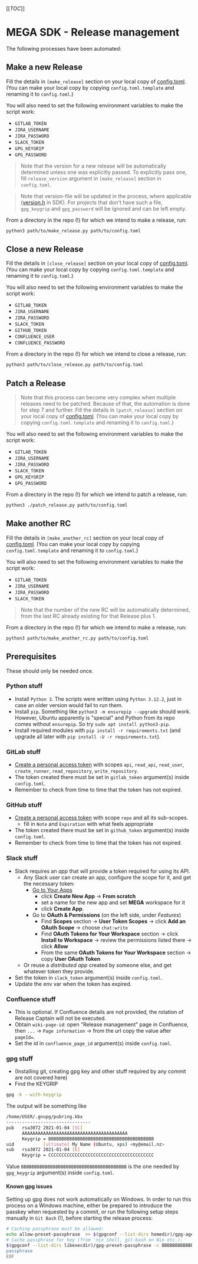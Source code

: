 [[_TOC_]]

# MEGA SDK - Release management

The following processes have been automated:

## Make a new Release
Fill the details in `[make_release]` section on your local copy of [config.toml](config.toml).
(You can make your local copy by copying `config.toml.template` and renaming it to `config.toml`.)

You will also need to set the following environment variables to make the script work:
- `GITLAB_TOKEN`
- `JIRA_USERNAME`
- `JIRA_PASSWORD`
- `SLACK_TOKEN`
- `GPG_KEYGRIP`
- `GPG_PASSWORD`

> Note that the version for a new release will be automatically determined unless one was explicitly passed. To explicitly pass one, fill `release_version` argument in `[make_release]` section in `config.toml`.

> Note that version-file will be updated in the process, where applicable ([version.h](../include/mega/version.h) in SDK). For projects that don't have such a file, `gpg_keygrip` and `gpg_password` will be ignored and can be left empty.

From a directory in the repo (!) for which we intend to make a release, run:

```sh
python3 path/to/make_release.py path/to/config.toml
```

## Close a new Release
Fill the details in `[close_release]` section on your local copy of [config.toml](config.toml).
(You can make your local copy by copying `config.toml.template` and renaming it to `config.toml`.)

You will also need to set the following environment variables to make the script work:
- `GITLAB_TOKEN`
- `JIRA_USERNAME`
- `JIRA_PASSWORD`
- `SLACK_TOKEN`
- `GITHUB_TOKEN`
- `CONFLUENCE_USER`
- `CONFLUENCE_PASSWORD`


From a directory in the repo (!) for which we intend to close a release, run:

```sh
python3 path/to/close_release.py path/to/config.toml
```

## Patch a Release
> Note that this process can become very complex when multiple releases need to be patched. Because of that, the automation is done for step 7 and further.
Fill the details in `[patch_release]` section on your local copy of [config.toml](config.toml).
(You can make your local copy by copying `config.toml.template` and renaming it to `config.toml`.)

You will also need to set the following environment variables to make the script work:
- `GITLAB_TOKEN`
- `JIRA_USERNAME`
- `JIRA_PASSWORD`
- `SLACK_TOKEN`
- `GPG_KEYGRIP`
- `GPG_PASSWORD`

From a directory in the repo (!) for which we intend to patch a release, run:

```sh
python3 ./patch_release.py path/to/config.toml
```

## Make another RC
Fill the details in `[make_another_rc]` section on your local copy of [config.toml](config.toml).
(You can make your local copy by copying `config.toml.template` and renaming it to `config.toml`.)

You will also need to set the following environment variables to make the script work:
- `GITLAB_TOKEN`
- `JIRA_USERNAME`
- `JIRA_PASSWORD`
- `SLACK_TOKEN`

> Note that the number of the new RC will be automatically determined, from the last RC already existing for that Release plus 1.

From a directory in the repo (!) for which we intend to make a release, run:

```sh
python3 path/to/make_another_rc.py path/to/config.toml
```


## Prerequisites

These should only be needed once.


### Python stuff
* Install `Python 3`. The scripts were written using `Python 3.12.2`, just in case an older version would fail to run them.
* Install `pip`. Something like `python3 -m ensurepip --upgrade` should work.
  However, Ubuntu apparently is "special" and Python from its repo comes without `ensurepip`. So try `sudo apt install python3-pip`.
* Install required modules with `pip install -r requirements.txt` (and upgrade all later with `pip install -U -r requirements.txt`).

### GitLab stuff
* [Create a personal access token](https://docs.gitlab.com/ee/user/profile/personal_access_tokens.html#create-a-personal-access-token) with scopes `api`, `read_api`, `read_user`, `create_runner`, `read_repository`, `write_repository`.
* The token created there must be set in `gitlab_token` argument(s) inside `config.toml`.
* Remember to check from time to time that the token has not expired.

### GitHub stuff
* [Create a personal access token](https://github.com/settings/tokens/new) with scope `repo` and all its sub-scopes.
  * fill in `Note` and `Expiration` with what feels appropriate
* The token created there must be set in `github_token` argument(s) inside `config.toml`.
* Remember to check from time to time that the token has not expired.

### Slack stuff
* Slack requires an _app_ that will provide a token required for using its API.
  * Any Slack user can create an app, configure the scope for it, and get the necessary token:
    * [Go to Your Apps](https://api.slack.com/apps)
      * click **Create New App** -> **From scratch**
      * set a name for the new app and set **MEGA** workspace for it
      * click **Create App**.
    * Go to **OAuth & Permissions** (on the left side, under _Features_)
      * Find **Scopes** section -> **User Token Scopes** -> click **Add an OAuth Scope** -> choose `chat:write`
      * Find **OAuth Tokens for Your Workspace** section -> click **Install to Workspace** -> review the permissions listed there -> click **Allow**
      * From the same **OAuth Tokens for Your Workspace** section -> copy **User OAuth Token**
  * Or reuse a _distributed app_ created by someone else, and get whatever token they provide.
* Set the token in `slack_token` argument(s) inside `config.toml`.
* Update the env var when the token has expired.

### Confluence stuff
* This is optional. If Confluence details are not provided, the rotation of Release Captain will not be executed.
* Obtain `wiki-page-id`: open "Release management" page in Confluence, then `...` -> `Page information` -> from the url copy the value after `pageId=`.
* Set the id in `confluence_page_id` argument(s) inside `config.toml`.

### gpg stuff
* (Installing git, creating gpg key and other stuff required by any commit are not covered here)
* Find the KEYGRIP

```sh
gpg -k --with-keygrip
```

The output will be something like

```sh
/home/USER/.gnupg/pubring.kbx
--------------------------------
pub   rsa3072 2021-01-04 [SC]
      AAAAAAAAAAAAAAAAAAAAAAAAAAAAAAAAAAAAAAAA
      Keygrip = BBBBBBBBBBBBBBBBBBBBBBBBBBBBBBBBBBBBBBBB
uid           [ultimate] My Name (Ubuntu, xps) <my@email.nz>
sub   rsa3072 2021-01-04 [E]
      Keygrip = CCCCCCCCCCCCCCCCCCCCCCCCCCCCCCCCCCCCCCCC
```

Value `BBBBBBBBBBBBBBBBBBBBBBBBBBBBBBBBBBBBBBBB` is the one needed by `gpg_keygrip` argument(s) inside `config.toml`.

#### Known gpg issues

Setting up gpg does not work automatically on Windows.
In order to run this process on a Windows machine, either be prepared to introduce the passkey when requested by a commit, or run the following setup steps manually in `Git Bash` (!), before starting the release process:

```sh
# Caching passphrase must be allowed:
echo allow-preset-passphrase  >> $(gpgconf --list-dirs homedir)/gpg-agent.conf
# Cache passphrase for key (from 'nix shell, git-bash on Win etc.):
$(gpgconf --list-dirs libexecdir)/gpg-preset-passphrase -c BBBBBBBBBBBBBBBBBBBBBBBBBBBBBBBBBBBBBBBB <<EOF
passphrase
EOF
```
